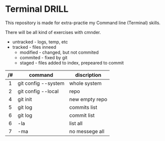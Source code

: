 # Terminal DRILL
This repository is made for extra-practie my Command line (Terminal) skills.

There will be all kind of exercises with cmnder.

- untracked - logs, temp, etc
- tracked - files inneed
  - modified - changed, but not commited
  - commited - fixed by git
  - staged - files added to index, prepeared to commit

/# | command | discription
:---:| --- | ---
1 | git config --system | whole system
2 | git config --local | repo
4 | git init | new empty repo
5 | git log | commits list
6 | git log | commit list
6 | -la | list all 
7 | -ma | no messege all
